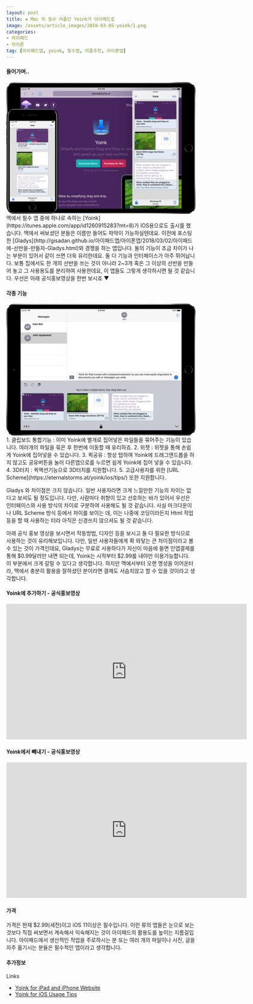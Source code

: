 ```yaml
---  
layout: post  
title: ✚ Mac 의 필수 어플인 Yoink가 아이패드로
image: /assets/article_images/2018-03-05-yoink/1.png
categories:
- 아이패드
- 아이폰
tag: [아이패드앱, yoink, 필수앱, 어플추천, 아이폰앱]
---  
```


#### 들어가며..
<div class="markdown-image">
<img src="/assets/article_images/2018-03-05-yoink/1.png" alt="" align="middle"/></div>
맥에서 필수 앱 중에 하나로 속하는 [Yoink](https://itunes.apple.com/app/id1260915283?mt=8)가 iOS용으로도 출시를 했습니다. 맥에서 써보셨던 분들은 이름만 들어도 파악이 가능하실텐데요. 이전에 포스팅한 [Gladys](http://gisadan.github.io/아이패드앱/아이폰앱/2018/03/02/아이패드에-선반을-만들자-Gladys.html)와 경쟁을 하는 앱입니다. 둘의 기능이 조금 차이가 나는 부분이 있어서 같이 쓰면 더욱 유리한데요. 둘 다 기능과 인터페이스가 아주 뛰어납니다. 보통 집에서도 한 개의 선반을 쓰는 것이 아니라 2~3개 혹은 그 이상의 선반을 만들어 놓고 그 사용용도를 분리하여 사용한데요, 이 앱들도 그렇게 생각하시면 될 것 같습니다. 우선은 아래 공식홍보영상을 한번 보시죠 ▼

#### 각종 기능
<div class="markdown-image">
<img src="/assets/article_images/2018-03-05-yoink/2.png" alt="" align="middle"/></div>
1. 클립보드 통합기능 : 이미 Yoink에 별개로 집어넣은 파일들을 묶어주는 기능이 있습니다. 여러개의 파일을 묶은 후 한번에 이동할 때 유리하죠.
2. 위젯 : 위젯을 통해 손쉽게 Yoink에 집어넣을 수 있습니다.
3. 퀵공유 : 항상 탭하여 Yoink에 드래그앤드롭을 하지 않고도 공유버튼을 눌러 다른앱으로를 누르면 쉽게 Yoink에 집어 넣을 수 있습니다.
4. 3D터치 : 퀵액션기능으로 3D터치를 지원합니다.
5. 고급사용자를 위한 [URL Scheme](https://eternalstorms.at/yoink/ios/tips/) 또한 지원합니다.

Gladys 와 차이점은 크지 않습니다. 일반 사용자라면 크게 느낄만한 기능의 차이는 없다고 보셔도 될 정도입니다. 다만, 사람마다 취향이 있고 선호하는 바가 있어서 우선은 인터페이스와 사용 방식의 차이로 구분하여 사용해도 될 것 같습니다. 사실 마크다운이나 URL Scheme 방식 등에서 차이를 보이는 데, 이는 나중에 코딩이라든지 Html 작업 등을 할 때 사용하는 터라 아직은 신경쓰지 않으셔도 될 것 같습니다.

아래 공식 홍보 영상을 보시면서 작동방법, 디자인 등을 보시고 둘 다 필요한 방식으로 사용하는 것이 유리해보입니다. 다만, 일반 사용자들에게 확 와닿는 큰 차이점이라고 볼 수 있는 것이 가격인데요, Gladys는 무료로 사용하다가 자신이 마음에 들면 인앱결제를 통해 $0.99달러만 내면 되는데, Yoink는 시작부터 $2.99를 내야만 이용가능합니다. 이 부분에서 크게 갈릴 수 있다고 생각합니다. 하지만 맥에서부터 오랜 명성을 이어온터라, 맥에서 충분히 활용을 잘하셨던 분이라면 결제도 서슴치않고 할 수 있을 것이라고 생각합니다.

#### Yoink에 추가하기 - 공식홍보영상
<iframe width="640" height="360" src="https://www.youtube.com/embed/Gg3iM9HyGzM" frameborder="0" allowfullscreen></iframe>

#### Yoink에서 빼내기 - 공식홍보영상
<iframe width="640" height="360" src="https://www.youtube.com/embed/KAkFkrnVkug" frameborder="0" allowfullscreen></iframe>

#### 가격
가격은 현재 $2.99(세전)이고 iOS 11이상은 필수입니다. 이런 류의 앱들은 눈으로 보는 것보다 직접 써보면서 계속해서 익숙해지는 것이 아이패드의 활용도를 높이는 지름길입니다. 아이패드에서 생산적인 작업을 주로하시는 분 또는 여러 개의 파일이나 사진, 글을 자주 옮기시는 분들은 필수적인 앱이라고 생각합니다.

#### 추가정보
Links

* [Yoink for iPad and iPhone Website](https://eternalstorms.at/yoink/ios)
* [Yoink for iOS Usage Tips](https://eternalstorms.at/yoink/ios/tips)
